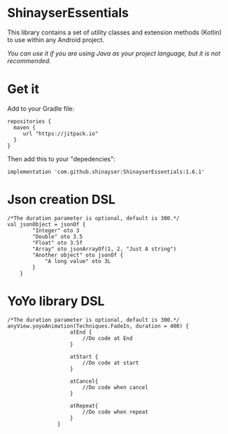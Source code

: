 # ShinayserEssentials
This library contains a set of utility classes and extension methods (Kotlin) to use within any Android project.

*You can use it if you are using Java as your project language, but it is not recommended.*

# Get it

Add to your Gradle file:

    repositories {
      maven {
         url "https://jitpack.io"
      }
    }       


Then add this to your "depedencies":
   
    implementation 'com.github.shinayser:ShinayserEssentials:1.6.1'

# Json creation DSL

    /*The duration parameter is optional, default is 300.*/
    val jsonObject = jsonOf {
            "Integer" oto 3
            "Double" oto 3.5
            "Float" oto 3.5f
            "Array" oto jsonArrayOf(1, 2, "Just A string")
            "Another object" oto jsonOf {
                "A long value" oto 3L
            }
        }


# YoYo library DSL

    /*The duration parameter is optional, default is 300.*/
    anyView.yoyoAnimation(Techniques.FadeIn, duration = 400) {
                        atEnd {
                            //Do code at End
                        }

                        atStart {
                            //Do code at start
                        }

                        atCancel{
                            //Do code when cancel
                        }

                        atRepeat{
                            //Do code when repeat
                        }
                    }
